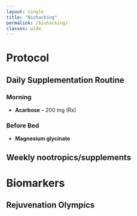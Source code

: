 ```yaml
---
layout: single
title: "Biohacking"
permalink: /biohacking/
classes: wide
---
```


# Protocol

## Daily Supplementation Routine

### Morning

- **Acarbose** – 200 mg (Rx)

### Before Bed

- **Magnesium glycinate**

## Weekly nootropics/supplements

# Biomarkers

## Rejuvenation Olympics


